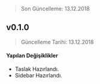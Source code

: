 > Son Güncelleme: 13.12.2018

## v0.1.0

> Güncelleme Tarihi: 13.12.2018

#### Yapılan Değişiklikler

* Taslak Hazırlandı.
* Sidebar Hazırlandı.